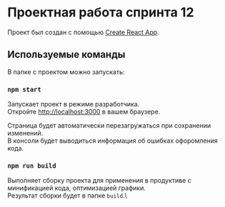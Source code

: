 # Проектная работа спринта 12

Проект был создан с помощью [Create React App](https://github.com/facebook/create-react-app).

## Используемые команды

В папке с проектом можно запускать:

### `npm start`

Запускает проект в режиме разработчика.\
Откройте [http://localhost:3000](http://localhost:3000) в вашем браузере.

Страница будет автоматически перезагружаться при сохранении изменений.\
В консоли будет выводиться информация об ошибках офоромления кода.

### `npm run build`

Выполняет сборку проекта для применения в продуктиве с минификацией кода, оптимизацией графики.\
Результат сборки будет в папке `build`.\
